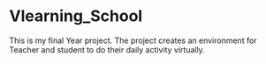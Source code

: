 # Vlearning_School
This is my final Year project. The project creates an environment for Teacher and student to do their daily activity virtually.

